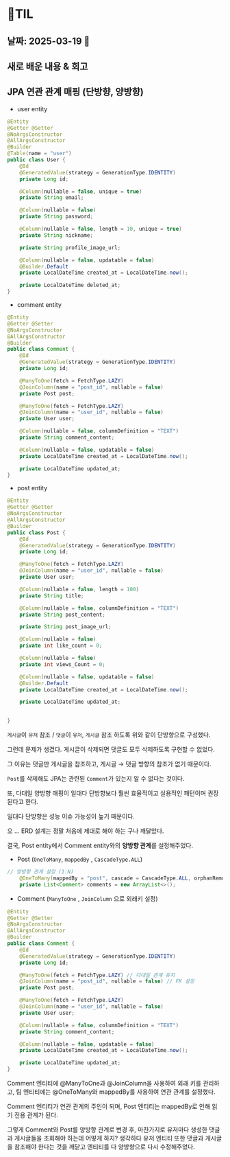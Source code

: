 # 🧾TIL
## 날짜: 2025-03-19 🦀

## 새로 배운 내용 & 회고
## JPA 연관 관계 매핑 (단방향, 양방향)
- user entity

```java
@Entity
@Getter @Setter
@NoArgsConstructor
@AllArgsConstructor
@Builder
@Table(name = "user")
public class User {
    @Id
    @GeneratedValue(strategy = GenerationType.IDENTITY)
    private Long id;

    @Column(nullable = false, unique = true)
    private String email;

    @Column(nullable = false)
    private String password;

    @Column(nullable = false, length = 10, unique = true)
    private String nickname;

    private String profile_image_url;

    @Column(nullable = false, updatable = false)
    @Builder.Default
    private LocalDateTime created_at = LocalDateTime.now();

    private LocalDateTime deleted_at;
}

```

- comment entity

```java
@Entity
@Getter @Setter
@NoArgsConstructor
@AllArgsConstructor
@Builder
public class Comment {
    @Id
    @GeneratedValue(strategy = GenerationType.IDENTITY)
    private Long id;

    @ManyToOne(fetch = FetchType.LAZY)
    @JoinColumn(name = "post_id", nullable = false)
    private Post post;

    @ManyToOne(fetch = FetchType.LAZY)
    @JoinColumn(name = "user_id", nullable = false)
    private User user;

    @Column(nullable = false, columnDefinition = "TEXT")
    private String comment_content;

    @Column(nullable = false, updatable = false)
    private LocalDateTime created_at = LocalDateTime.now();

    private LocalDateTime updated_at;
}
```

- post entity

```java
@Entity
@Getter @Setter
@NoArgsConstructor
@AllArgsConstructor
@Builder
public class Post {
    @Id
    @GeneratedValue(strategy = GenerationType.IDENTITY)
    private Long id;

    @ManyToOne(fetch = FetchType.LAZY)
    @JoinColumn(name = "user_id", nullable = false)
    private User user;

    @Column(nullable = false, length = 100)
    private String title;

    @Column(nullable = false, columnDefinition = "TEXT")
    private String post_content;

    private String post_image_url;

    @Column(nullable = false)
    private int like_count = 0;

    @Column(nullable = false)
    private int views_Count = 0;

    @Column(nullable = false, updatable = false)
    @Builder.Default
    private LocalDateTime created_at = LocalDateTime.now();

    private LocalDateTime updated_at;

  
}
```

`게시글`이 `유저` 참조 / `댓글`이 `유저`, `게시글` 참조 하도록 위와 같이 단방향으로 구성했다.

그런데 문제가 생겼다. 게시글이 삭제되면 댓글도 모두 삭제하도록 구현할 수 없었다.

그 이유는 댓글만 게시글을 참조하고, 게시글 → 댓글 방향의 참조가 없기 때문이다.

`Post`를 삭제해도 JPA는 관련된 `Comment`가 있는지 알 수 없다는 것이다.

또, 다대일 양방향 매핑이 일대다 단방향보다 훨씬 효율적이고 실용적인 패턴이며 권장된다고 한다. 

일대다 단방향은 성능 이슈 가능성이 높기 때문이다. 

오 … ERD 설계는 정말 처음에 제대로 해야 하는 구나 깨달았다. 

결국, Post entity에서 Comment entity와의 **양방향 관계**를 설정해주었다.

- Post (`OneToMany`, `mappedBy` , `CascadeType.ALL`)

```java
// 양방향 관계 설정 (1:N)
    @OneToMany(mappedBy = "post", cascade = CascadeType.ALL, orphanRemoval = true)
    private List<Comment> comments = new ArrayList<>();
```

- Comment (`ManyToOne` , `JoinColumn` 으로 외래키 설정)

```java
@Entity
@Getter @Setter
@NoArgsConstructor
@AllArgsConstructor
@Builder
public class Comment {
    @Id
    @GeneratedValue(strategy = GenerationType.IDENTITY)
    private Long id;

    @ManyToOne(fetch = FetchType.LAZY) // 다대일 관계 유지
    @JoinColumn(name = "post_id", nullable = false) // FK 설정
    private Post post;

    @ManyToOne(fetch = FetchType.LAZY)
    @JoinColumn(name = "user_id", nullable = false)
    private User user;

    @Column(nullable = false, columnDefinition = "TEXT")
    private String comment_content;

    @Column(nullable = false, updatable = false)
    private LocalDateTime created_at = LocalDateTime.now();

    private LocalDateTime updated_at;
}
```

Comment 엔티티에 @ManyToOne과 @JoinColumn을 사용하여 외래 키를 관리하고, 팀 엔티티에는 @OneToMany와 mappedBy를 사용하여 연관 관계를 설정했다.

Comment 엔티티가 연관 관계의 주인이 되며, Post 엔티티는 mappedBy로 인해 읽기 전용 관계가 된다. 

그렇게 Comment와 Post를 양방향 관계로 변경 후,  마찬가지로 유저마다 생성한 댓글과 게시글들을 조회해야 하는데 어떻게 하지? 생각하다 유저 엔티티 또한 댓글과 게시글을 참조해야 한다는 것을 깨닫고 엔티티를 다 양방향으로 다시 수정해주었다.

